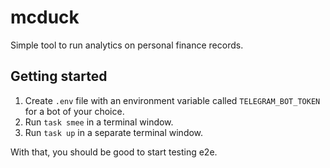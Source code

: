 # mcduck

Simple tool to run analytics on personal finance records.

## Getting started

1. Create `.env` file with an environment variable called `TELEGRAM_BOT_TOKEN`
   for a bot of your choice.
2. Run `task smee` in a terminal window.
3. Run `task up` in a separate terminal window.

With that, you should be good to start testing e2e.
